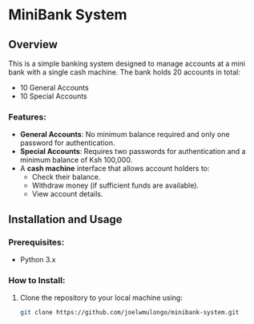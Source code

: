 # MiniBank System

## Overview

This is a simple banking system designed to manage accounts at a mini bank with a single cash machine. The bank holds 20 accounts in total:
- 10 General Accounts
- 10 Special Accounts

### Features:
- **General Accounts**: No minimum balance required and only one password for authentication.
- **Special Accounts**: Requires two passwords for authentication and a minimum balance of Ksh 100,000.
- A **cash machine** interface that allows account holders to:
  - Check their balance.
  - Withdraw money (if sufficient funds are available).
  - View account details.

## Installation and Usage

### Prerequisites:
- Python 3.x

### How to Install:
1. Clone the repository to your local machine using:
   ```bash
   git clone https://github.com/joelwmulongo/minibank-system.git
